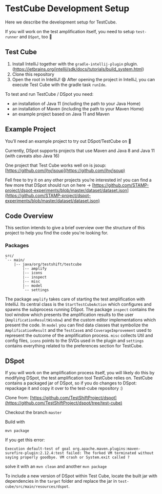 # TestCube Development Setup

Here we describe the development setup for TestCube.

If you will work on the test amplification itself, you need to setup `test-runner` and `DSpot`, too 🙂

## Test Cube

1. Install IntelliJ together with the `gradle-intellij-plugin`
   plugin. (https://jetbrains.org/intellij/sdk/docs/tutorials/build_system.html)
2. Clone this repository
3. Open the root in IntelliJ! 😄 After opening the project in IntelliJ, you can execute Test Cube with the gradle
   task `runIde`.

To test and run TestCube / DSpot you need:

- an installation of Java 11 (including the path to your Java Home)
- an installation of Maven (including the path to your Maven Home)
- an example project based on Java 11 and Maven

## Example Project

You’ll need an example project to try out DSpot/TestCube on 🙂

Currently, DSpot supports projects that use Maven and Java 8 and Java 11 (with caveats also Java 16)

One project that Test Cube works well on is jsoup: [https://github.com/jhy/jsoup](https://github.com/jhy/jsoup)

Fell free to try it on any other projects you’re interested in! you can find a few more that DSpot should run on here
→ [https://github.com/STAMP-project/dspot-experiments/blob/master/dataset/dataset.json](https://github.com/STAMP-project/dspot-experiments/blob/master/dataset/dataset.json)

## Code Overview
This section intends to give a brief overview over the structure of this project to help you find the code you're looking for.

### Packages
```
src/
`-- main/
    |-- java/org/testshift/testcube
        |-- amplify
        |-- icons
        |-- inspect
        |-- misc
        |-- model
        `-- settings
```
The package `amplify` takes care of starting the test amplification with IntelliJ. Its central class is the `StartTestCubeAction` which configures and spawns the subprocess running DSpot.
The package `inspect` contains the tool window which presents the amplification results to the user (`AmplificationResultWindow`) and the custom editor implementations which present the code.
In `model` you can find data classes that symbolize the `AmplificationResult` and the `TestCase`s and `CoverageImprovement` used to represent the outcome of the amplification process.
`misc` collects Util and config files, `icons` points to the SVGs used in the plugin and `settings` contains everything related to the preferences section for TestCube.

## DSpot

If you will work on the amplification process itself, you will likely do this by modifying DSpot, the test amplification
tool TestCube relies on. TestCube contains a packaged jar of DSpot, so if you do changes to DSpot: repackage it and copy
it over to the test-cube repository :)

Clone from: [https://github.com/TestShiftProject/dspot](https://github.com/TestShiftProject/dspot/tree/test-cube)

Checkout the branch `master`

Build with

```
mvn package
```

If you get this error:

`Execution default-test of goal org.apache.maven.plugins:maven-surefire-plugin:2.12.4:test failed: The forked VM terminated without saying properly goodbye. VM crash or System.exit called ?`

solve it with an `mvn clean` and another `mvn package`

To include a new version of DSpot within Test Cube, locate the built jar with dependencies in the `target` folder and
replace the jar in `test-cube/src/main/resources/dspot`.
